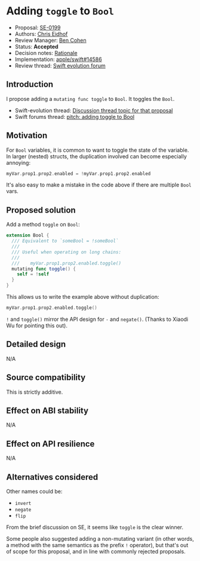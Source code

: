 # Adding `toggle` to `Bool`

* Proposal: [SE-0199](0199-bool-toggle.md)
* Authors: [Chris Eidhof](http://chris.eidhof.nl)
* Review Manager: [Ben Cohen](https://github.com/airspeedswift/)
* Status: **Accepted**
* Decision notes: [Rationale](https://forums.swift.org/t/accepted-se-199-add-toggle-to-bool/10681)
* Implementation: [apple/swift#14586](https://github.com/apple/swift/pull/14586)
* Review thread: [Swift evolution forum](https://forums.swift.org/t/se-0199-adding-toggle-method-to-bool/)


## Introduction

I propose adding a `mutating func toggle` to `Bool`. It toggles the `Bool`.

- Swift-evolution thread: [Discussion thread topic for that proposal](https://lists.swift.org/pipermail/swift-evolution/Week-of-Mon-20180108/042767.html)
- Swift forums thread: [pitch: adding toggle to Bool](https://forums.swift.org/t/pitch-adding-toggle-to-bool/7414)

## Motivation

For `Bool` variables, it is common to want to toggle the state of the variable. In larger (nested) structs, the duplication involved can become especially annoying:

```swift
myVar.prop1.prop2.enabled = !myVar.prop1.prop2.enabled
```

It's also easy to make a mistake in the code above if there are multiple `Bool` vars.

## Proposed solution

Add a method `toggle` on `Bool`:

```swift
extension Bool {
  /// Equivalent to `someBool = !someBool`
  ///
  /// Useful when operating on long chains:
  ///
  ///    myVar.prop1.prop2.enabled.toggle()
  mutating func toggle() {
    self = !self
  }
}
```

This allows us to write the example above without duplication:

```swift
myVar.prop1.prop2.enabled.toggle()
```

`!` and `toggle()` mirror the API design for `-` and `negate()`. (Thanks to Xiaodi Wu for pointing this out).

## Detailed design

N/A

## Source compatibility

This is strictly additive.

## Effect on ABI stability

N/A

## Effect on API resilience

N/A

## Alternatives considered

Other names could be:

- `invert`
- `negate`
- `flip`

From the brief discussion on SE, it seems like `toggle` is the clear winner.

Some people also suggested adding a non-mutating variant (in other words, a method with the same semantics as the prefix `!` operator), but that's out of scope for this proposal, and in line with commonly rejected proposals.
